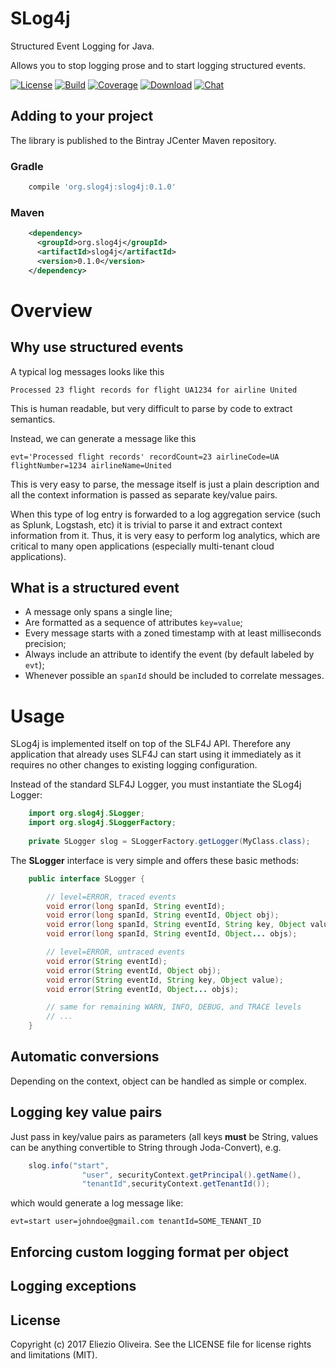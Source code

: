# SLog4j

Structured Event Logging for Java.

Allows you to stop logging prose and to start logging structured events.

[![License](https://img.shields.io/github/license/eliezio/slog4j.svg)](https://opensource.org/licenses/MIT)
[![Build](https://travis-ci.org/eliezio/slog4j.svg?branch=master)](https://travis-ci.org/eliezio/slog4j)
[![Coverage](https://coveralls.io/repos/github/eliezio/slog4j/badge.svg?branch=master)](https://coveralls.io/github/eliezio/slog4j?branch=master)
[![Download](https://api.bintray.com/packages/eliezio/maven/slog4j/images/download.svg)](https://bintray.com/eliezio/maven/slog4j/_latestVersion)
[![Chat](https://img.shields.io/gitter/room/eliezio/slog4j.svg)](https://gitter.im/eliezio/slog4j)

## Adding to your project

The library is published to the Bintray JCenter Maven repository.

### Gradle

```gradle
    compile 'org.slog4j:slog4j:0.1.0'
```

### Maven

```xml
    <dependency>
      <groupId>org.slog4j</groupId>
      <artifactId>slog4j</artifactId>
      <version>0.1.0</version>
    </dependency>
```

# Overview

## Why use structured events

A typical log messages looks like this

    Processed 23 flight records for flight UA1234 for airline United

This is human readable, but very difficult to parse by code to extract semantics.

Instead, we can generate a message like this

    evt='Processed flight records' recordCount=23 airlineCode=UA flightNumber=1234 airlineName=United

This is very easy to parse, the message itself is just a plain description and all the context information is
passed as separate key/value pairs.

When this type of log entry is forwarded to a log aggregation service (such as Splunk, Logstash, etc) it is trivial to
parse it and extract context information from it.
Thus, it is very easy to perform log analytics, which are critical to many open applications (especially multi-tenant
cloud applications).

## What is a structured event

- A message only spans a single line;
- Are formatted as a sequence of attributes `key=value`;
- Every message starts with a zoned timestamp with at least milliseconds precision;
- Always include an attribute to identify the event (by default labeled by `evt`);
- Whenever possible an `spanId` should be included to correlate messages.

# Usage

SLog4j is implemented itself on top of the SLF4J API. Therefore any application that already uses SLF4J can
start using it immediately as it requires no other changes to existing logging configuration.

Instead of the standard SLF4J Logger, you must instantiate the SLog4j Logger:

```java
    import org.slog4j.SLogger;
    import org.slog4j.SLoggerFactory;
    
    private SLogger slog = SLoggerFactory.getLogger(MyClass.class);
```

The **SLogger** interface is very simple and offers these basic methods:

```java
    public interface SLogger {

        // level=ERROR, traced events
        void error(long spanId, String eventId);
        void error(long spanId, String eventId, Object obj);
        void error(long spanId, String eventId, String key, Object value);
        void error(long spanId, String eventId, Object... objs);

        // level=ERROR, untraced events
        void error(String eventId);
        void error(String eventId, Object obj);
        void error(String eventId, String key, Object value);
        void error(String eventId, Object... objs);

        // same for remaining WARN, INFO, DEBUG, and TRACE levels
        // ...
    }
```

## Automatic conversions

Depending on the context, object can be handled as simple or complex.

## Logging key value pairs

Just pass in key/value pairs as parameters (all keys **must** be String, values can be anything convertible to String
through Joda-Convert), e.g.

```java
    slog.info("start",
                "user", securityContext.getPrincipal().getName(),
                "tenantId",securityContext.getTenantId());
```

which would generate a log message like:

    evt=start user=johndoe@gmail.com tenantId=SOME_TENANT_ID

## Enforcing custom logging format per object

## Logging exceptions

## License

Copyright (c) 2017 Eliezio Oliveira. See the LICENSE file for license rights and limitations (MIT).


